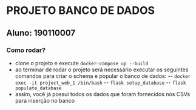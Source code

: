 # PROJETO BANCO DE DADOS
## Aluno: 190110007

### Como rodar?
- clone o projeto e execute `docker-compose up --build`
- ao terminar de rodar o projeto será necessário executar os seguintes comandos para criar o schema e popular o banco de dados:
    -- `docker exec -it project_web_1 /bin/bash`
    -- `flask setup_database`
    -- `flask populate_database`
- assim, você já possui todos os dados que foram fornecidos nos CSVs para inserção no banco

